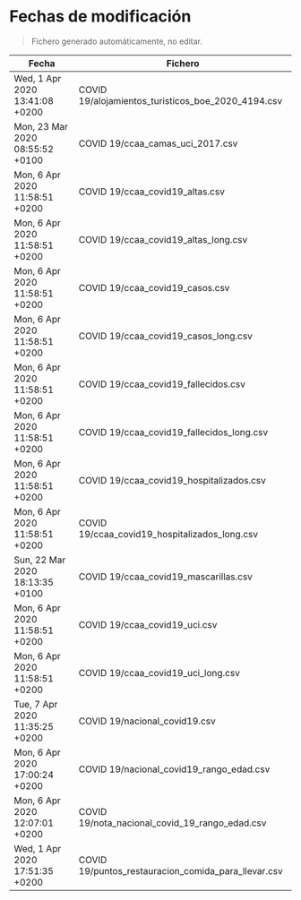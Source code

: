 # Fechas de modificación

> Fichero generado automáticamente, no editar.

| Fecha                           | Fichero                  |
|---------------------------------|--------------------------|
| Wed, 1 Apr 2020 13:41:08 +0200  | COVID 19/alojamientos_turisticos_boe_2020_4194.csv |
| Mon, 23 Mar 2020 08:55:52 +0100  | COVID 19/ccaa_camas_uci_2017.csv |
| Mon, 6 Apr 2020 11:58:51 +0200  | COVID 19/ccaa_covid19_altas.csv |
| Mon, 6 Apr 2020 11:58:51 +0200  | COVID 19/ccaa_covid19_altas_long.csv |
| Mon, 6 Apr 2020 11:58:51 +0200  | COVID 19/ccaa_covid19_casos.csv |
| Mon, 6 Apr 2020 11:58:51 +0200  | COVID 19/ccaa_covid19_casos_long.csv |
| Mon, 6 Apr 2020 11:58:51 +0200  | COVID 19/ccaa_covid19_fallecidos.csv |
| Mon, 6 Apr 2020 11:58:51 +0200  | COVID 19/ccaa_covid19_fallecidos_long.csv |
| Mon, 6 Apr 2020 11:58:51 +0200  | COVID 19/ccaa_covid19_hospitalizados.csv |
| Mon, 6 Apr 2020 11:58:51 +0200  | COVID 19/ccaa_covid19_hospitalizados_long.csv |
| Sun, 22 Mar 2020 18:13:35 +0100  | COVID 19/ccaa_covid19_mascarillas.csv |
| Mon, 6 Apr 2020 11:58:51 +0200  | COVID 19/ccaa_covid19_uci.csv |
| Mon, 6 Apr 2020 11:58:51 +0200  | COVID 19/ccaa_covid19_uci_long.csv |
| Tue, 7 Apr 2020 11:35:25 +0200  | COVID 19/nacional_covid19.csv |
| Mon, 6 Apr 2020 17:00:24 +0200  | COVID 19/nacional_covid19_rango_edad.csv |
| Mon, 6 Apr 2020 12:07:01 +0200  | COVID 19/nota_nacional_covid_19_rango_edad.csv |
| Wed, 1 Apr 2020 17:51:35 +0200  | COVID 19/puntos_restauracion_comida_para_llevar.csv |
